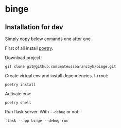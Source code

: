 # binge

## Installation for dev
Simply copy below comands one after one.

First of all install [poetry](https://python-poetry.org/docs/).

Download project:
```
git clone git@github.com:mateuszbaranczyk/binge.git
```
Create virtual env and install dependencies. In root:
```
poetry install
```
Activate env:
```
poetry shell
```
Run flask server. With `--debug` or not:
```
flask --app binge --debug run 
```
